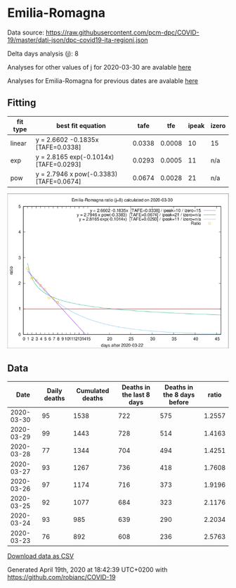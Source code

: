 # Emilia-Romagna

Data source: https://raw.githubusercontent.com/pcm-dpc/COVID-19/master/dati-json/dpc-covid19-ita-regioni.json

Delta days analysis (j): 8

Analyses for other values of j for 2020-03-30 are avalable [here](../2020-03-30/README.md)

Analyses for Emilia-Romagna for previous dates are avalable [here](../README.md)

## Fitting 
|fit type|best fit equation|tafe|tfe|ipeak|izero|
|-------|-----|--------|------|---|---|
|linear|y = 2.6602 -0.1835x  [TAFE=0.0338]|0.0338|0.0008|10|15|
|exp|y = 2.8165 exp(-0.1014x)  [TAFE=0.0293]|0.0293|0.0005|11|n/a|
|pow|y = 2.7946 x pow(-0.3383)  [TAFE=0.0674]|0.0674|0.0028|21|n/a|

![Plot](COVID-19_emilia-romagna_j8_2020-03-30.png)

## Data
|Date|Daily deaths|Cumulated deaths|Deaths in the last 8 days|Deaths in the 8 days before|ratio|
|----|----------|-----------|-------|--------------------|-----|
|2020-03-30|95|1538|722|575|1.2557|
|2020-03-29|99|1443|728|514|1.4163|
|2020-03-28|77|1344|704|494|1.4251|
|2020-03-27|93|1267|736|418|1.7608|
|2020-03-26|97|1174|716|373|1.9196|
|2020-03-25|92|1077|684|323|2.1176|
|2020-03-24|93|985|639|290|2.2034|
|2020-03-23|76|892|608|236|2.5763|

[Download data as CSV](COVID-19_emilia-romagna_j8_2020-03-30.csv)

Generated April 19th, 2020 at 18:42:39 UTC+0200 with https://github.com/robianc/COVID-19

